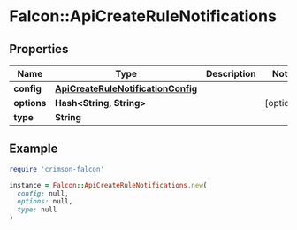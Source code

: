 # Falcon::ApiCreateRuleNotifications

## Properties

| Name | Type | Description | Notes |
| ---- | ---- | ----------- | ----- |
| **config** | [**ApiCreateRuleNotificationConfig**](ApiCreateRuleNotificationConfig.md) |  |  |
| **options** | **Hash&lt;String, String&gt;** |  | [optional] |
| **type** | **String** |  |  |

## Example

```ruby
require 'crimson-falcon'

instance = Falcon::ApiCreateRuleNotifications.new(
  config: null,
  options: null,
  type: null
)
```

